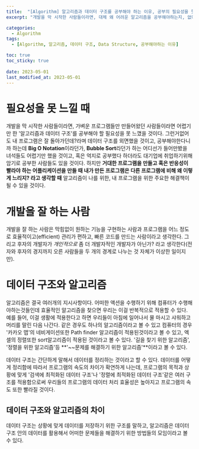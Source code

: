 ```yaml
---
title:  "[Algorithm] 알고리즘과 데이터 구조를 공부해야 하는 이유, 공부의 필요성을 못 느낄 때"
excerpt: "개발을 막 시작한 사람들이라면, 대체 왜 어려운 알고리즘을 공부해야하는지, 없어도 내 프로그램은 잘 실행되는데 왜 공부하라하는지 필요성을 못 느낄때 보면 좋은 글"

categories:
  - Algorithm
tags:
  - [Algorithm, 알고리즘, 데이터 구조, Data Structure, 공부해야하는 이유]

toc: true
toc_sticky: true
 
date: 2023-05-01
last_modified_at: 2023-05-01
---
```


# 필요성을 못 느낄 때
개발을 막 시작한 사람들이라면, 가벼운 프로그램들만 만들어왔던 사람들이라면 어렵기만 한 '알고리즘과 데이터 구조'를 공부해야 할 필요성을 못 느꼈을 것이다. 그런거없어도 내 프로그램은 잘 돌아가던데?라며 데이터 구조를 외면했을 것이고, 공부해야한다니까 하는데 **Big O Notation**이라던가, **Bubble Sort**라던가 하는 어디선가 들어만봤을 녀석들도 어렵기만 했을 것이고, 혹은 억지로 공부했다 하더라도 대기업에 취업하기위해 암기로 공부한 사람들도 있을 것이다. 하지만 **거대한 프로그램을 만들고 혹은 반응성이 빨라야 하는 어플리케이션을 만들 때 내가 만든 프로그램은 다른 프로그램에 비해 왜 이렇게 느리지? 라고 생각할 때** 알고리즘이 나를 위한, 내 프로그램을 위한 주요한 해결책이 될 수 있을 것이다.

# 개발을 잘 하는 사람
개발을 잘 하는 사람은 막힘없이 원하는 기능을 구현하는 사람과 프로그램을 어느 정도로 효율적이고(efficient) 관리가 편하고, 빠른 코드를 만드는 사람이라고 생각한다. 그리고 후자의 개발자가 *개인적으로* 좀 더 개발자적인 개발자가 아닌가? 라고 생각한다(전자와 후자의 경지까지 오른 사람들을 두 개의 경계로 나누는 것 자체가 이상한 일이지만).

# 데이터 구조와 알고리즘
알고리즘은 결국 여러개의 지시사항이다. 어떠한 액션을 수행하기 위해 컴퓨터가 수행해야하는것들인데 효율적인 알고리즘을 찾으면 우리는 이걸 반복적으로 적용할 수 있다. 예를 들어, 이걸 생활에 적용한다고 하면 우리들이 아침에 일어나서 물 마시고 샤워하고 머리를 말린 다음 나간다. 같은 경우도 하나의 알고리즘이라고 볼 수 있고 컴퓨터의 경우 '카카오 맵'의 네비게이션또한 Path finder 알고리즘이 적용된것이라고 볼 수 있고, 엑셀의 정렬또한 sort알고리즘이 적용된 것이라고 볼 수 있다. '길을 찾기 위한 알고리즘', '정렬을 위한 알고리즘'등 **'~~문제를 해결하기 위한 알고리즘'**이라고 볼 수 있다.

데이터 구조는 간단하게 말해서 데이터를 정리하는 것이라고 할 수 있다. 데이터를 어떻게 정리함에 따라서 프로그램의 속도의 차이가 확연하게 나는데, 프로그램의 목적과 상황에 맞게 '검색에 최적화된 데이터 구조'나 '정렬에 최적화된 데이터 구조'같은 여러 구조를 적용함으로써 우리들의 프로그램의 데이터 처리 효율성은 높아지고 프로그램의 속도 또한 빨라질 것이다.

## 데이터 구조와 알고리즘의 차이
데이터 구조는 상황에 맞게 데이터를 저장하기 위한 구조를 말하고, 알고리즘은 데이터 구조 안의 데이터를 활용해서 어떠한 문제들을 해결하기 위한 방법들의 모임이라고 볼 수 있다.




